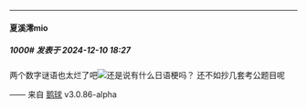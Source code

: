 ﻿
*****

####  夏溪澪mio  
##### 1000#       发表于 2024-12-10 18:27

两个数字谜语也太烂了吧<img src="https://static.saraba1st.com/image/smiley/face2017/067.png" referrerpolicy="no-referrer">还是说有什么日语梗吗？
还不如抄几套考公题目呢

—— 来自 [鹅球](https://www.pgyer.com/xfPejhuq) v3.0.86-alpha

